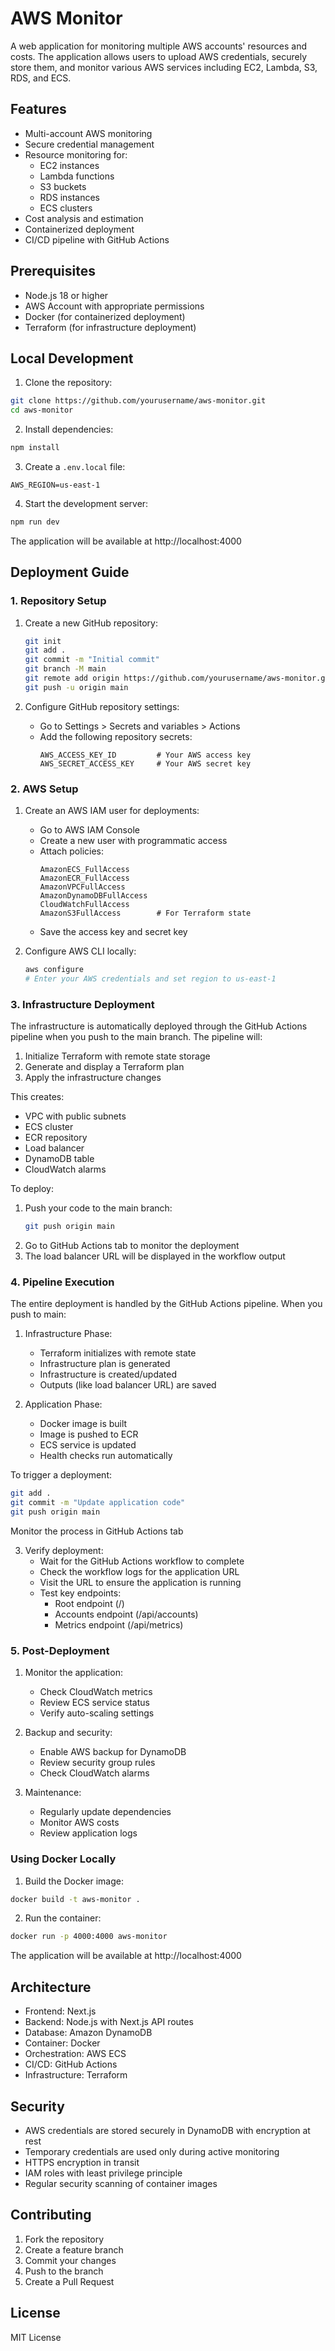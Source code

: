 # AWS Monitor

A web application for monitoring multiple AWS accounts' resources and costs. The application allows users to upload AWS credentials, securely store them, and monitor various AWS services including EC2, Lambda, S3, RDS, and ECS.

## Features

- Multi-account AWS monitoring
- Secure credential management
- Resource monitoring for:
  - EC2 instances
  - Lambda functions
  - S3 buckets
  - RDS instances
  - ECS clusters
- Cost analysis and estimation
- Containerized deployment
- CI/CD pipeline with GitHub Actions

## Prerequisites

- Node.js 18 or higher
- AWS Account with appropriate permissions
- Docker (for containerized deployment)
- Terraform (for infrastructure deployment)

## Local Development

1. Clone the repository:
```bash
git clone https://github.com/yourusername/aws-monitor.git
cd aws-monitor
```

2. Install dependencies:
```bash
npm install
```

3. Create a `.env.local` file:
```env
AWS_REGION=us-east-1
```

4. Start the development server:
```bash
npm run dev
```

The application will be available at http://localhost:4000

## Deployment Guide

### 1. Repository Setup

1. Create a new GitHub repository:
   ```bash
   git init
   git add .
   git commit -m "Initial commit"
   git branch -M main
   git remote add origin https://github.com/yourusername/aws-monitor.git
   git push -u origin main
   ```

2. Configure GitHub repository settings:
   - Go to Settings > Secrets and variables > Actions
   - Add the following repository secrets:
     ```
     AWS_ACCESS_KEY_ID         # Your AWS access key
     AWS_SECRET_ACCESS_KEY     # Your AWS secret key
     ```

### 2. AWS Setup

1. Create an AWS IAM user for deployments:
   - Go to AWS IAM Console
   - Create a new user with programmatic access
   - Attach policies:
     ```
     AmazonECS_FullAccess
     AmazonECR_FullAccess
     AmazonVPCFullAccess
     AmazonDynamoDBFullAccess
     CloudWatchFullAccess
     AmazonS3FullAccess        # For Terraform state
     ```
   - Save the access key and secret key

2. Configure AWS CLI locally:
   ```bash
   aws configure
   # Enter your AWS credentials and set region to us-east-1
   ```

### 3. Infrastructure Deployment

The infrastructure is automatically deployed through the GitHub Actions pipeline when you push to the main branch. The pipeline will:

1. Initialize Terraform with remote state storage
2. Generate and display a Terraform plan
3. Apply the infrastructure changes

This creates:
- VPC with public subnets
- ECS cluster
- ECR repository
- Load balancer
- DynamoDB table
- CloudWatch alarms

To deploy:
1. Push your code to the main branch:
   ```bash
   git push origin main
   ```
2. Go to GitHub Actions tab to monitor the deployment
3. The load balancer URL will be displayed in the workflow output

### 4. Pipeline Execution

The entire deployment is handled by the GitHub Actions pipeline. When you push to main:

1. Infrastructure Phase:
   - Terraform initializes with remote state
   - Infrastructure plan is generated
   - Infrastructure is created/updated
   - Outputs (like load balancer URL) are saved

2. Application Phase:
   - Docker image is built
   - Image is pushed to ECR
   - ECS service is updated
   - Health checks run automatically

To trigger a deployment:
```bash
git add .
git commit -m "Update application code"
git push origin main
```

Monitor the process in GitHub Actions tab

3. Verify deployment:
   - Wait for the GitHub Actions workflow to complete
   - Check the workflow logs for the application URL
   - Visit the URL to ensure the application is running
   - Test key endpoints:
     - Root endpoint (/)
     - Accounts endpoint (/api/accounts)
     - Metrics endpoint (/api/metrics)

### 5. Post-Deployment

1. Monitor the application:
   - Check CloudWatch metrics
   - Review ECS service status
   - Verify auto-scaling settings

2. Backup and security:
   - Enable AWS backup for DynamoDB
   - Review security group rules
   - Check CloudWatch alarms

3. Maintenance:
   - Regularly update dependencies
   - Monitor AWS costs
   - Review application logs

### Using Docker Locally

1. Build the Docker image:
```bash
docker build -t aws-monitor .
```

2. Run the container:
```bash
docker run -p 4000:4000 aws-monitor
```

The application will be available at http://localhost:4000

## Architecture

- Frontend: Next.js
- Backend: Node.js with Next.js API routes
- Database: Amazon DynamoDB
- Container: Docker
- Orchestration: AWS ECS
- CI/CD: GitHub Actions
- Infrastructure: Terraform

## Security

- AWS credentials are stored securely in DynamoDB with encryption at rest
- Temporary credentials are used only during active monitoring
- HTTPS encryption in transit
- IAM roles with least privilege principle
- Regular security scanning of container images

## Contributing

1. Fork the repository
2. Create a feature branch
3. Commit your changes
4. Push to the branch
5. Create a Pull Request

## License

MIT License
